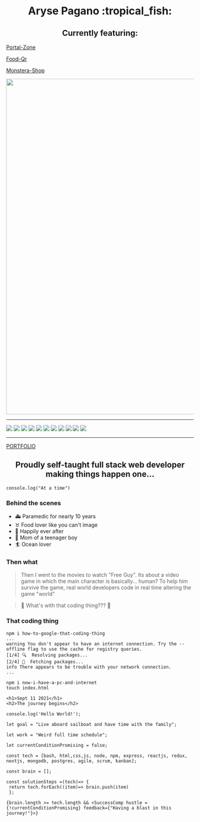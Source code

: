 <h1 align="center">
Aryse Pagano :tropical_fish:
</h1>

<h2 align="center">
Currently featuring:
</h2>

[Portal-Zone](https://github.com/Medic1111/PORTAL-ZONE-MY-PORTAL-v2)

[Food-Qr](https://github.com/Medic1111/FOOD-QR)

[Monstera-Shop](https://github.com/Medic1111/MONSTERA-SHOP-MERN-STRIPE)

<a href="http://www.pagano.dev" target="_blank"><img align="center" src="./ocean.jpg" width="900" /></a>

<hr/>

![](https://img.shields.io/badge/Gen-HTML-ff69b4)
![](https://img.shields.io/badge/Gen-CSS-ff69b4)
![](https://img.shields.io/badge/Gen-JS-ff69b4)
![](https://img.shields.io/badge/Gen-NPM-ff69b4)
![](https://img.shields.io/badge/Front-ReactJS-ff69b4)
![](https://img.shields.io/badge/Front-Next.JS-ff69b4)
![](https://img.shields.io/badge/Back-NodeJs-ff69b4)
![](https://img.shields.io/badge/Back-Express-ff69b4)
![](https://img.shields.io/badge/Back-EJS-ff69b4)
![](https://img.shields.io/badge/Back-NPM-ff69b4)
![](https://img.shields.io/badge/Data-MongoDB-ff69b4)

<hr/>

[PORTFOLIO](http://pagano.dev)

<h2 align="center">
Proudly self-taught full stack web developer making things happen one... 
</h2>

```
console.log("At a time")
```

### Behind the scenes

- :ambulance: Paramedic for nearly 10 years
- :taurus: Food lover like you can't image
- :two_women_holding_hands: Happily ever after
- :baby: Mom of a teenager boy
- :surfer: Ocean lover

### Then what

> Then I went to the movies to watch "Free Guy". Its about a video game in which the main character is basically... human? To help him survive the game, real world developers code in real time altering the game "world"

> :raising_hand: What's with that coding thing??? :raising_hand:

### That coding thing

```
npm i how-to-google-that-coding-thing
...
warning You don't appear to have an internet connection. Try the --offline flag to use the cache for registry queries.
[1/4] 🔍  Resolving packages...
[2/4] 🚚  Fetching packages...
info There appears to be trouble with your network connection.
...

npm i now-i-have-a-pc-and-internet
touch index.html

<h1>Sept 11 2021</h1>
<h2>The journey begins</h2>

console.log('Hello World!');

let goal = "Live aboard sailboat and have time with the family";

let work = "Weird full time schedule";

let currentConditionPromising = false;

const tech = [bash, html,css,js, node, npm, express, reactjs, redux, nextjs, mongodb, postgres, agile, scrum, kanban];

const brain = [];

const solutionSteps =(tech)=> {
 return tech.forEach((item)=> brain.push(item)
 };

{brain.length >= tech.length && <SuccessComp hustle ={!currentConditionPromising} feedback={"Having a blast in this journey!"}>}

```

